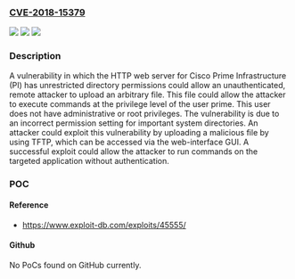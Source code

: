 ### [CVE-2018-15379](https://cve.mitre.org/cgi-bin/cvename.cgi?name=CVE-2018-15379)
![](https://img.shields.io/static/v1?label=Product&message=Cisco%20Prime%20Infrastructure%20&color=blue)
![](https://img.shields.io/static/v1?label=Version&message=n%2Fa&color=blue)
![](https://img.shields.io/static/v1?label=Vulnerability&message=CWE-275&color=brighgreen)

### Description

A vulnerability in which the HTTP web server for Cisco Prime Infrastructure (PI) has unrestricted directory permissions could allow an unauthenticated, remote attacker to upload an arbitrary file. This file could allow the attacker to execute commands at the privilege level of the user prime. This user does not have administrative or root privileges. The vulnerability is due to an incorrect permission setting for important system directories. An attacker could exploit this vulnerability by uploading a malicious file by using TFTP, which can be accessed via the web-interface GUI. A successful exploit could allow the attacker to run commands on the targeted application without authentication.

### POC

#### Reference
- https://www.exploit-db.com/exploits/45555/

#### Github
No PoCs found on GitHub currently.

